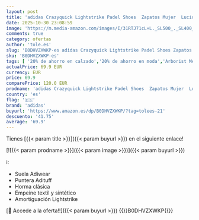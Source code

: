 ```yaml
---
layout: post
title: 'adidas Crazyquick Lightstrike Padel Shoes  Zapatos Mujer  Lucid Lemon/Silver Metallic/Wonder Silver  39 1/3 EU'
date: 2025-10-30 23:08:59
image: 'https://m.media-amazon.com/images/I/31RTJ71cL+L._SL500_._SL400_.jpg'
comments: true
category: ofertas
author: 'tole.es'
slug: 'B0DHVZXWKP-es adidas Crazyquick Lightstrike Padel Shoes Zapatos Mujer...'
sku: 'B0DHVZXWKP-es'
tags: [ '20% de ahorro en calzado','20% de ahorro en moda','Arborist Merchandising Root','Calzado deportivo para mujer','Calzados de running para mujer','Calzados para correr en asfalto para mujer','Moda','Moda Mujer','Prime Student -10% adicional en una selección de Moda','Self Service','Special Features Stores','Zapatillas deportivas y de moda para mujer','Zapatos para mujer','Zapatos: -10% adicional en una selección de Moda','adidas','c8538d25-3af9-48d3-aeff-5f3ce5572a36_0','c8538d25-3af9-48d3-aeff-5f3ce5572a36_4801','c8538d25-3af9-48d3-aeff-5f3ce5572a36_8301','zapatos','🇪🇸', ]
actualPrice: 69.9 EUR
currency: EUR
price: 69.9
comparePrice: 120.0 EUR
prodname: 'adidas Crazyquick Lightstrike Padel Shoes  Zapatos Mujer  Lucid Lemon/Silver Metallic/Wonder Silver  39 1/3 EU'
country: 'es'
flag: '🇪🇸'
brand: 'adidas'
buyurl: 'https://www.amazon.es/dp/B0DHVZXWKP/?tag=tolees-21'
descuento: '41.75'
average: '69.9'
---
```


Tienes [{{< param title >}}]({{< param buyurl >}}) en el siguiente enlace!

[![{{< param prodname >}}]({{< param image >}})]({{< param buyurl >}})

ℹ️:

- Suela Adiwear
- Puntera Adituff
- Horma clásica
- Empeine textil y sintético
- Amortiguación Lightstrike

[🛒 Accede a la oferta!!]({{< param buyurl >}})
{{<world>}}B0DHVZXWKP{{</world>}}
